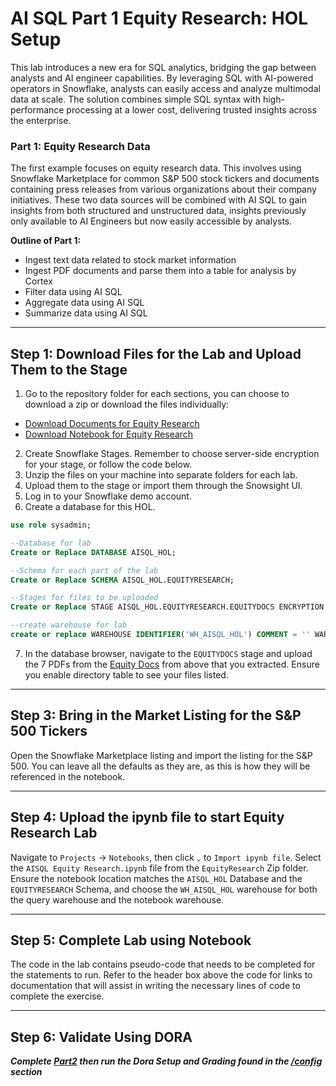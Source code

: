 # AI SQL Part 1 Equity Research: HOL Setup

This lab introduces a new era for SQL analytics, bridging the gap between analysts and AI engineer capabilities. By leveraging SQL with AI-powered operators in Snowflake, analysts can easily access and analyze multimodal data at scale. The solution combines simple SQL syntax with high-performance processing at a lower cost, delivering trusted insights across the enterprise.


### Part 1: Equity Research Data

The first example focuses on equity research data. This involves using Snowflake Marketplace for common S\&P 500 stock tickers and documents containing press releases from various organizations about their company initiatives. These two data sources will be combined with AI SQL to gain insights from both structured and unstructured data, insights previously only available to AI Engineers but now easily accessible by analysts.

**Outline of Part 1:**

  * Ingest text data related to stock market information
  * Ingest PDF documents and parse them into a table for analysis by Cortex
  * Filter data using AI SQL
  * Aggregate data using AI SQL
  * Summarize data using AI SQL

---
## Step 1: Download Files for the Lab and Upload Them to the Stage

1.  Go to the repository folder for each sections, you can choose to download a zip or download the files individually:
* [Download Documents for Equity Research](/data/AISQL%20Equity%20Research/EquityDOCS/)
* [Download Notebook for Equity Research](/notebooks/AISQL%20Equity%20Research.ipynb)
2.  Create Snowflake Stages. Remember to choose server-side encryption for your stage, or follow the code below.
3.  Unzip the files on your machine into separate folders for each lab.
4.  Upload them to the stage or import them through the Snowsight UI.
5.  Log in to your Snowflake demo account.
6.  Create a database for this HOL.

<!-- end list -->

```sql
use role sysadmin;

--Database for lab
Create or Replace DATABASE AISQL_HOL;

--Schema for each part of the lab
Create or Replace SCHEMA AISQL_HOL.EQUITYRESEARCH;

--Stages for files to be uploaded
Create or Replace STAGE AISQL_HOL.EQUITYRESEARCH.EQUITYDOCS ENCRYPTION = (TYPE = 'SNOWFLAKE_SSE');

--create warehouse for lab
create or replace WAREHOUSE IDENTIFIER('WH_AISQL_HOL') COMMENT = '' WAREHOUSE_SIZE = 'xsmall' AUTO_RESUME = true AUTO_SUSPEND = 300 ENABLE_QUERY_ACCELERATION = false WAREHOUSE_TYPE = 'STANDARD' MIN_CLUSTER_COUNT = 1 MAX_CLUSTER_COUNT = 1 SCALING_POLICY = 'STANDARD';
```

7.  In the database browser, navigate to the `EQUITYDOCS` stage and upload the 7 PDFs from the [Equity Docs](/data/AISQL%20Equity%20Research/EquityDOCS/) from above that you extracted. Ensure you enable directory table to see your files listed.

---

## Step 3: Bring in the Market Listing for the S\&P 500 Tickers

Open the Snowflake Marketplace listing and import the listing for the S\&P 500. You can leave all the defaults as they are, as this is how they will be referenced in the notebook.

---

## Step 4: Upload the ipynb file to start Equity Research Lab

Navigate to `Projects` → `Notebooks`, then click `⌄` to `Import ipynb file`. Select the `AISQL Equity Research.ipynb` file from the `EquityResearch` Zip folder. Ensure the notebook location matches the `AISQL_HOL` Database and the `EQUITYRESEARCH` Schema, and choose the `WH_AISQL_HOL` warehouse for both the query warehouse and the notebook warehouse.

---

## Step 5: Complete Lab using Notebook

The code in the lab contains pseudo-code that needs to be completed for the statements to run. Refer to the header box above the code for links to documentation that will assist in writing the necessary lines of code to complete the exercise.

---

## Step 6: Validate Using DORA

***Complete [Part2](/lab_instructions/Part2_RestaurantReview.md) then run the Dora Setup and Grading found in the [/config](/config/) section***



